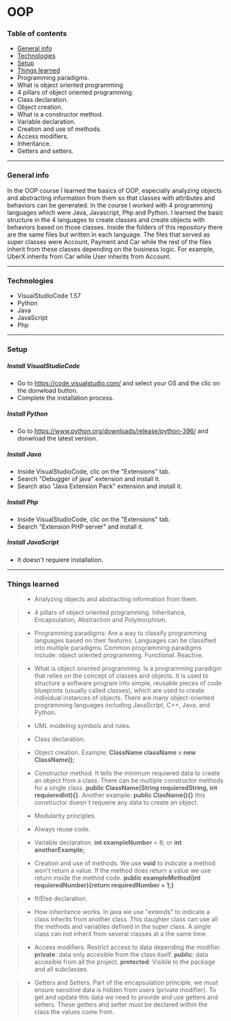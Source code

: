 # OOP

### Table of contents

- [General info](#general-info)
- [Technologies](#technologies)
- [Setup](#setup)
- [Things learned](#things-learned)
- Programming paradigms. 
- What is object oriented programming
- 4 pillars of object oriented programming.
- Class declaration.
- Object creation.
- What is a constructor method.
- Variable declaration.
- Creation and use of methods.
- Access modifiers.
- Inheritance.
- Getters and setters.

------------

### General info

In the OOP course I learned the basics of OOP, especially analyzing objects and abstracting information from them so that classes with attributes and behaviors can be generated. In the course I worked with 4 programming languages which were Java, Javascript, Php and Python. I learned the basic structure in the 4 languages to create classes and create objects with behaviors based on those classes. Inside the folders of this repository there are the same files but written in each language. The files that served as super classes were Account, Payment and Car while the rest of the files inherit from these classes depending on the business logic. For example, UberX inherits from Car while User inherits from Account.

------------

### Technologies

- VisualStudioCode 1.57
- Python
- Java
- JavaScript
- Php
------------

### Setup

##### Install VisualStudioCode
- Go to https://code.visualstudio.com/ and select your OS and the clic on the donwload button.
- Complete the installation process.

##### Install Python
- Go to https://www.python.org/downloads/release/python-396/ and donwload the latest version.

##### Install Java
- Inside VisualStudioCode, clic on the "Extensions" tab.
- Search "Debugger of java" extension and install it.
- Search also "Java Extension Pack" extension and install it.

##### Install Php
- Inside VisualStudioCode, clic on the "Extensions" tab.
- Search "Extension PHP server" and install it.

##### Install JavaScript
- It doesn't requiere installation.
------------


### Things learned
>- Analyzing objects and abstracting information from them.

>- 4 pillars of object oriented programming. Inheritance, Encapsulation, Abstraction and Polymorphism.

>- Programming paradigms: Are a way to classify programming languages based on their features. Languages can be classified into multiple paradigms. Common programming paradigms include: object oriented programming. Functional. Reactive.

>- What is object oriented programming. Is a programming paradigm that relies on the concept of classes and objects. It is used to structure a software program into simple, reusable pieces of code blueprints (usually called classes), which are used to create individual instances of objects. There are many object-oriented programming languages including JavaScript, C++, Java, and Python.

>- UML modeling symbols and rules.

>- Class declaration. 

>- Object creation. Example: **ClassName className = new ClassName();**

>- Constructor method. It tells the minimum requiered data to create an object from a class. There can be multiple constructor methods for a single class. **public ClassName(String requieredString, int requieredInt){}**. Another example: **public ClasName(){}** this constructor doesn´t requeire any data to create an object.

>- Modularity principles.

>- Always reuse code. 

>- Variable declaration. **int exampleNumber** = 8; or **int anotherExample;**

>- Creation and use of methods. We use **void** to indicate a method won't return a value. If the method does return a value we use return inside the method code. **public exampleMethod(int requieredNumber){return requiredNumber + 1;}**

>- If/Else declaration.

>- How inheritance works. In java we use "extends" to indicate a class inherits from another class. This daughter class can use all the methods and variables defined in the super class. A single class can not inherit from several classes at a the same time.

>- Access modifiers. Restrict access to data depending the modifier. **private**: data only accesible from the class itself. **public**: data accesible from  all the project. **protected**: Visible to the package and all subclasses.

>- Getters and Setters. Part of the encapsulation principle, we must ensure sensitive data is hidden from users (private modifier). To get and update this data we need to provide and use getters and setters. These getters and setter must be declared within the class the values come from.

